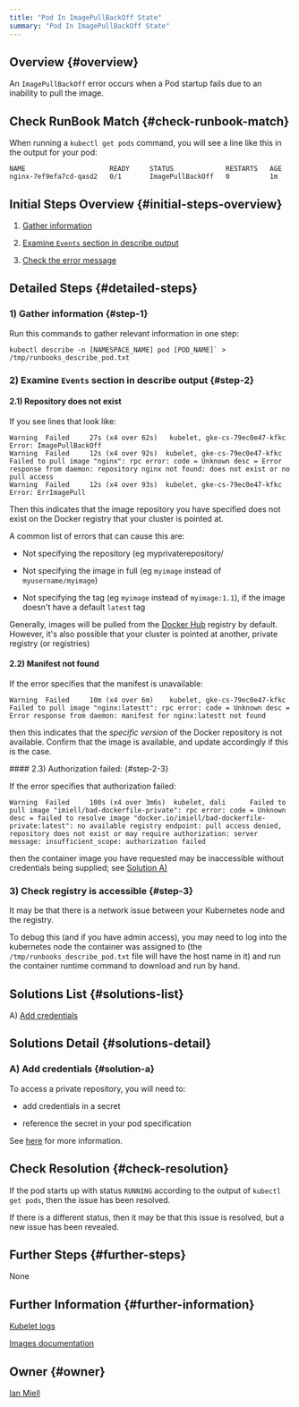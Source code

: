 ```yaml
---
title: "Pod In ImagePullBackOff State"
summary: "Pod In ImagePullBackOff State"
---
```


## Overview {#overview}

An `ImagePullBackOff` error occurs when a Pod startup fails due to an inability to pull the image.

## Check RunBook Match {#check-runbook-match}

When running a `kubectl get pods` command, you will see a line like this in the output for your pod:

```
NAME                     READY     STATUS             RESTARTS   AGE
nginx-7ef9efa7cd-qasd2   0/1       ImagePullBackOff   0          1m
```

## Initial Steps Overview {#initial-steps-overview}

1) [Gather information](#step-1)

2) [Examine `Events` section in describe output](#step-2)

3) [Check the error message](#step-3)

## Detailed Steps {#detailed-steps}

### 1) Gather information {#step-1}

Run this commands to gather relevant information in one step:

```
kubectl describe -n [NAMESPACE_NAME] pod [POD_NAME]` > /tmp/runbooks_describe_pod.txt
```

### 2) Examine `Events` section in describe output {#step-2}

#### 2.1) Repository does not exist

If you see lines that look like:

```
Warning  Failed     27s (x4 over 62s)   kubelet, gke-cs-79ec0e47-kfkc  Error: ImagePullBackOff
Warning  Failed     12s (x4 over 92s)  kubelet, gke-cs-79ec0e47-kfkc  Failed to pull image "nginx": rpc error: code = Unknown desc = Error response from daemon: repository nginx not found: does not exist or no pull access
Warning  Failed     12s (x4 over 93s)  kubelet, gke-cs-79ec0e47-kfkc  Error: ErrImagePull
  ```

Then this indicates that the image repository you have specified does not exist on the Docker registry that your cluster is pointed at.

A common list of errors that can cause this are:

- Not specifying the repository (eg myprivaterepository/

- Not specifying the image in full (eg `myimage` instead of `myusername/myimage`)

- Not specifying the tag (eg `myimage` instead of `myimage:1.1`), if the image doesn't have a default `latest` tag

Generally, images will be pulled from the [Docker Hub](https://hub.docker.com/) registry by default. However, it's also possible that your cluster is pointed at another, private registry (or registries)

#### 2.2) Manifest not found

If the error specifies that the manifest is unavailable:

```
Warning  Failed     10m (x4 over 6m)    kubelet, gke-cs-79ec0e47-kfkc  Failed to pull image "nginx:latestt": rpc error: code = Unknown desc = Error response from daemon: manifest for nginx:latestt not found
```

then this indicates that the _specific version_ of the Docker repository is not available. Confirm that the image is available, and update accordingly if this is the case.

#### 2.3) Authorization failed: {#step-2-3}

If the error specifies that authorization failed:

```
Warning  Failed     100s (x4 over 3m6s)  kubelet, dali      Failed to pull image "imiell/bad-dockerfile-private": rpc error: code = Unknown desc = failed to resolve image "docker.io/imiell/bad-dockerfile-private:latest": no available registry endpoint: pull access denied, repository does not exist or may require authorization: server message: insufficient_scope: authorization failed
```
then the container image you have requested may be inaccessible without credentials being supplied; see [Solution A)](#solution-a)

### 3) Check registry is accessible {#step-3}

It may be that there is a network issue between your Kubernetes node and the registry.

To debug this (and if you have admin access), you may need to log into the kubernetes node the container was assigned to (the `/tmp/runbooks_describe_pod.txt` file will have the host name in it) and run the container runtime command to download and run by hand.

## Solutions List {#solutions-list}

A) [Add credentials](#solution-a)

## Solutions Detail {#solutions-detail}

### A) Add credentials {#solution-a}

To access a private repository, you will need to:

- add credentials in a secret

- reference the secret in your pod specification

See [here](https://kubernetes.io/docs/concepts/containers/images/#referring-to-an-imagepullsecrets-on-a-pod) for more information.

## Check Resolution {#check-resolution}

If the pod starts up with status `RUNNING` according to the output of `kubectl get pods`, then the issue has been resolved.

If there is a different status, then it may be that this issue is resolved, but a new issue has been revealed.

## Further Steps {#further-steps}

None

## Further Information {#further-information}

[Kubelet logs](https://kubernetes.io/docs/tasks/debug-application-cluster/debug-cluster/#looking-at-logs)

[Images documentation](https://kubernetes.io/docs/concepts/containers/images)

## Owner {#owner}

[Ian Miell](https://github.com/ianmiell)
